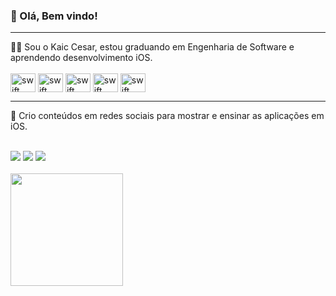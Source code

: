 ### 👋 Olá, Bem vindo! 
<hr>
👨‍💻 Sou o Kaic Cesar, estou graduando em Engenharia de Software e aprendendo desenvolvimento iOS.


<div style="display: inline_block"><br>
  <img align="center" alt="swift" height="30" width="40"  src="https://cdn.jsdelivr.net/gh/devicons/devicon/icons/swift/swift-original.svg" />
  <img align="center" alt="swift" height="30" width="40"  src="https://cdn.jsdelivr.net/gh/devicons/devicon/icons/firebase/firebase-plain.svg" />
  <img align="center" alt="swift" height="30" width="40"  src="https://cdn.jsdelivr.net/gh/devicons/devicon/icons/html5/html5-original.svg" />
  <img align="center" alt="swift" height="30" width="40"  src="https://cdn.jsdelivr.net/gh/devicons/devicon/icons/css3/css3-original.svg" />
  <img align="center" alt="swift" height="30" width="40"  src="https://cdn.jsdelivr.net/gh/devicons/devicon/icons/mysql/mysql-original.svg" />            
</div>
<hr>

🚀 Crio conteúdos em redes sociais para mostrar e ensinar as aplicações em iOS.

<div style="display: inline_block"><br>
  <a href="https://www.youtube.com/seu-canal-youtube-aqui" target="_blank"><img src="https://img.shields.io/badge/YouTube-FF0000?style=for-the-badge&logo=youtube&logoColor=white" target="_blank"></a>
  <a style= "height: 40"; href="https://instagram.com/seu-usuário-instagram-aqui" target="_blank"><img src="https://img.shields.io/badge/-Instagram-%23E4405F?style=for-the-badge&logo=instagram&logoColor=white" target="_blank"></a>
  <a href = "mailto:kaic.dev@gmail.com"><img src="https://img.shields.io/badge/Gmail-D14836?style=for-the-badge&logo=gmail&logoColor=white" target="_blank"></a>
</div>
<br>

<div>
  <a href="https://github.com/KaicCesa">
  <img height="180em" src="https://github-readme-stats.vercel.app/api?username=KaicCesa&show_icons=true&theme=dark&include_all_commits=true&count_private=true"/>
</div>
